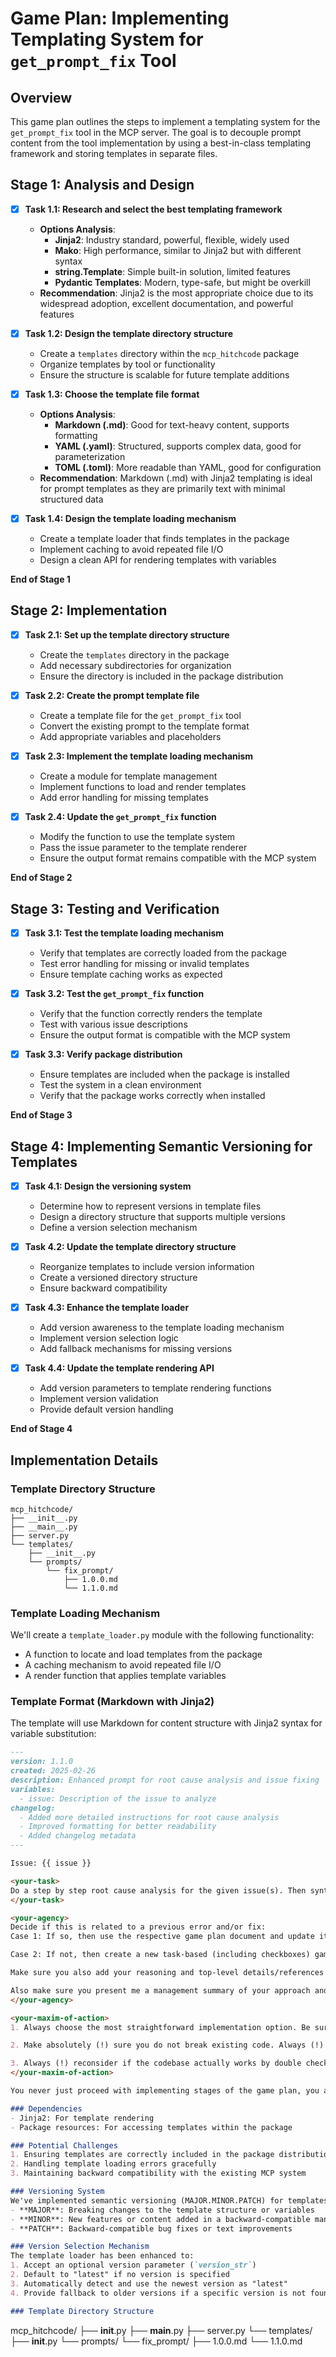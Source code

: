 # Game Plan: Implementing Templating System for `get_prompt_fix` Tool

## Overview
This game plan outlines the steps to implement a templating system for the `get_prompt_fix` tool in the MCP server. The goal is to decouple prompt content from the tool implementation by using a best-in-class templating framework and storing templates in separate files.

## Stage 1: Analysis and Design

- [x] **Task 1.1: Research and select the best templating framework**
  - **Options Analysis**:
    - **Jinja2**: Industry standard, powerful, flexible, widely used
    - **Mako**: High performance, similar to Jinja2 but with different syntax
    - **string.Template**: Simple built-in solution, limited features
    - **Pydantic Templates**: Modern, type-safe, but might be overkill
  - **Recommendation**: Jinja2 is the most appropriate choice due to its widespread adoption, excellent documentation, and powerful features

- [x] **Task 1.2: Design the template directory structure**
  - Create a `templates` directory within the `mcp_hitchcode` package
  - Organize templates by tool or functionality
  - Ensure the structure is scalable for future template additions

- [x] **Task 1.3: Choose the template file format**
  - **Options Analysis**:
    - **Markdown (.md)**: Good for text-heavy content, supports formatting
    - **YAML (.yaml)**: Structured, supports complex data, good for parameterization
    - **TOML (.toml)**: More readable than YAML, good for configuration
  - **Recommendation**: Markdown (.md) with Jinja2 templating is ideal for prompt templates as they are primarily text with minimal structured data

- [x] **Task 1.4: Design the template loading mechanism**
  - Create a template loader that finds templates in the package
  - Implement caching to avoid repeated file I/O
  - Design a clean API for rendering templates with variables

**End of Stage 1**

## Stage 2: Implementation

- [x] **Task 2.1: Set up the template directory structure**
  - Create the `templates` directory in the package
  - Add necessary subdirectories for organization
  - Ensure the directory is included in the package distribution

- [x] **Task 2.2: Create the prompt template file**
  - Create a template file for the `get_prompt_fix` tool
  - Convert the existing prompt to the template format
  - Add appropriate variables and placeholders

- [x] **Task 2.3: Implement the template loading mechanism**
  - Create a module for template management
  - Implement functions to load and render templates
  - Add error handling for missing templates

- [x] **Task 2.4: Update the `get_prompt_fix` function**
  - Modify the function to use the template system
  - Pass the issue parameter to the template renderer
  - Ensure the output format remains compatible with the MCP system

**End of Stage 2**

## Stage 3: Testing and Verification

- [x] **Task 3.1: Test the template loading mechanism**
  - Verify that templates are correctly loaded from the package
  - Test error handling for missing or invalid templates
  - Ensure template caching works as expected

- [x] **Task 3.2: Test the `get_prompt_fix` function**
  - Verify that the function correctly renders the template
  - Test with various issue descriptions
  - Ensure the output format is compatible with the MCP system

- [x] **Task 3.3: Verify package distribution**
  - Ensure templates are included when the package is installed
  - Test the system in a clean environment
  - Verify that the package works correctly when installed

**End of Stage 3**

## Stage 4: Implementing Semantic Versioning for Templates

- [x] **Task 4.1: Design the versioning system**
  - Determine how to represent versions in template files
  - Design a directory structure that supports multiple versions
  - Define a version selection mechanism

- [x] **Task 4.2: Update the template directory structure**
  - Reorganize templates to include version information
  - Create a versioned directory structure
  - Ensure backward compatibility

- [x] **Task 4.3: Enhance the template loader**
  - Add version awareness to the template loading mechanism
  - Implement version selection logic
  - Add fallback mechanisms for missing versions

- [x] **Task 4.4: Update the template rendering API**
  - Add version parameters to template rendering functions
  - Implement version validation
  - Provide default version handling

**End of Stage 4**

## Implementation Details

### Template Directory Structure
```
mcp_hitchcode/
├── __init__.py
├── __main__.py
├── server.py
└── templates/
    ├── __init__.py
    └── prompts/
        └── fix_prompt/
            ├── 1.0.0.md
            └── 1.1.0.md
```

### Template Loading Mechanism
We'll create a `template_loader.py` module with the following functionality:
- A function to locate and load templates from the package
- A caching mechanism to avoid repeated file I/O
- A render function that applies template variables

### Template Format (Markdown with Jinja2)
The template will use Markdown for content structure with Jinja2 syntax for variable substitution:

```markdown
---
version: 1.1.0
created: 2025-02-26
description: Enhanced prompt for root cause analysis and issue fixing
variables:
  - issue: Description of the issue to analyze
changelog:
  - Added more detailed instructions for root cause analysis
  - Improved formatting for better readability
  - Added changelog metadata
---

Issue: {{ issue }}

<your-task>
Do a step by step root cause analysis for the given issue(s). Then synthesize the necessary changes to fix the issue(s).
</your-task>

<your-agency>
Decide if this is related to a previous error and/or fix:
Case 1: If so, then use the respective game plan document and update it by adding stages. 

Case 2: If not, then create a new task-based (including checkboxes) game plan with stages. Use filename structure `gameplan_<yyyymmdd-hhmm>_<id>.md` in directory @gameplans. IMPORTANT: Please ask me for the concrete timestamp to use and let me verify the ID before creating the game plan doc.

Make sure you also add your reasoning and top-level details/references on how to implement the fix(es) to the respective tasks in the game plan.

Also make sure you present me a management summary of your approach and the stages in the chat.
</your-agency>

<your-maxim-of-action>
1. Always choose the most straightforward implementation option. Be surgical and laser focused.

2. Make absolutely (!) sure you do not break existing code. Always (!) verify this by explicitly (!) reason about this aspect before proposing a code change. Always present your explicit reasoning on this.

3. Always (!) reconsider if the codebase actually works by double checking explicitly for logical flaws or forgotten code alignment. Always (!) present your explicit reasoning on this
</your-maxim-of-action>

You never just proceed with implementing stages of the game plan, you always ask for my confirmation for this

### Dependencies
- Jinja2: For template rendering
- Package resources: For accessing templates within the package

### Potential Challenges
1. Ensuring templates are correctly included in the package distribution
2. Handling template loading errors gracefully
3. Maintaining backward compatibility with the existing MCP system 

### Versioning System
We've implemented semantic versioning (MAJOR.MINOR.PATCH) for templates with the following characteristics:
- **MAJOR**: Breaking changes to the template structure or variables
- **MINOR**: New features or content added in a backward-compatible manner
- **PATCH**: Backward-compatible bug fixes or text improvements

### Version Selection Mechanism
The template loader has been enhanced to:
1. Accept an optional version parameter (`version_str`)
2. Default to "latest" if no version is specified
3. Automatically detect and use the newest version as "latest"
4. Provide fallback to older versions if a specific version is not found

### Template Directory Structure
```
mcp_hitchcode/
├── __init__.py
├── __main__.py
├── server.py
└── templates/
    ├── __init__.py
    └── prompts/
        └── fix_prompt/
            ├── 1.0.0.md
            └── 1.1.0.md
```
